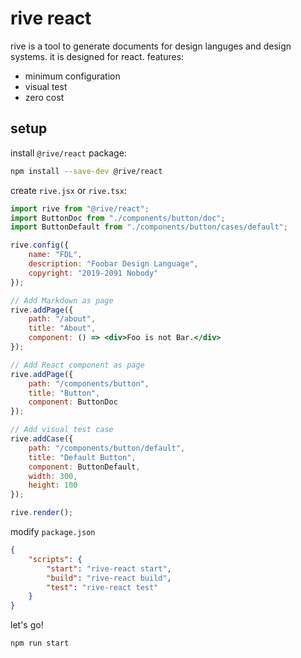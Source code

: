 # rive react

rive is a tool to generate documents for design languges and design systems. it
is designed for react. features:

-   minimum configuration
-   visual test
-   zero cost

## setup

install `@rive/react` package:

```bash
npm install --save-dev @rive/react
```

create `rive.jsx` or `rive.tsx`:

```jsx
import rive from "@rive/react";
import ButtonDoc from "./components/button/doc";
import ButtonDefault from "./components/button/cases/default";

rive.config({
    name: "FDL",
    description: "Foobar Design Language",
    copyright: "2019-2091 Nobody"
});

// Add Markdown as page
rive.addPage({
    path: "/about",
    title: "About",
    component: () => <div>Foo is not Bar.</div>
});

// Add React component as page
rive.addPage({
    path: "/components/button",
    title: "Button",
    component: ButtonDoc
});

// Add visual test case
rive.addCase({
    path: "/components/button/default",
    title: "Default Button",
    component: ButtonDefault,
    width: 300,
    height: 100
});

rive.render();
```

modify `package.json`

```json
{
    "scripts": {
        "start": "rive-react start",
        "build": "rive-react build",
        "test": "rive-react test"
    }
}
```

let's go!

```bash
npm run start
```
